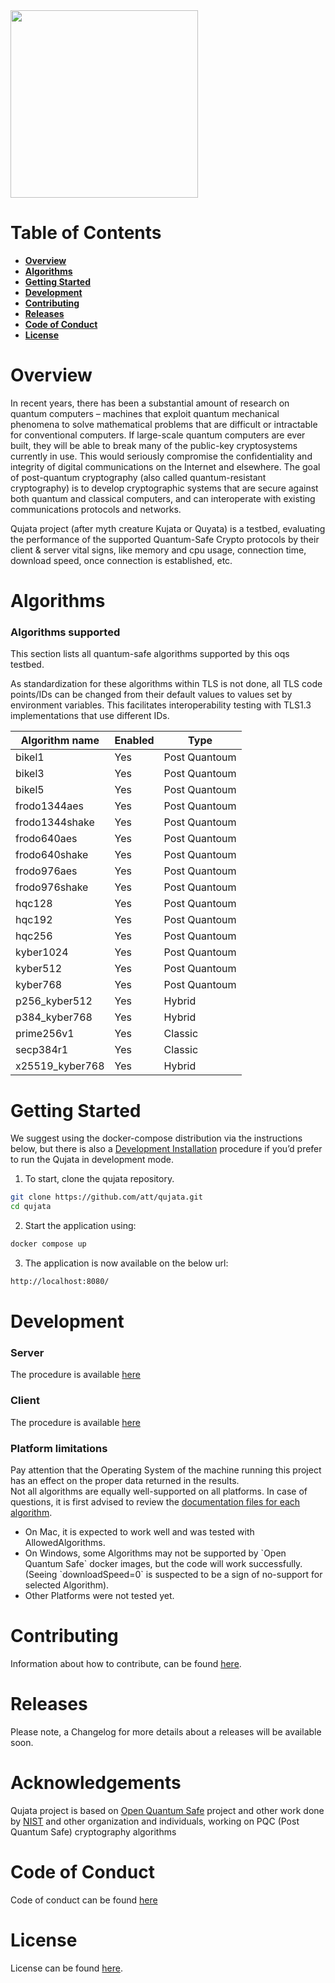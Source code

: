 <img src="https://github.com/att/qujata/assets/7979328/199a9c84-840b-415e-a221-621c22184ad2" width="300">

# Table of Contents

- [**Overview**](#overview)
- [**Algorithms**](#algorithms)
- [**Getting Started**](#getting-started)
- [**Development**](#development)
- [**Contributing**](#contributing)
- [**Releases**](#releases)
- [**Code of Conduct**](#code-of-conduct)
- [**License**](#license)


# Overview

In recent years, there has been a substantial amount of research on quantum computers – machines that exploit quantum mechanical phenomena to solve mathematical problems that are difficult or intractable for conventional computers. If large-scale quantum computers are ever built, they will be able to break many of the public-key cryptosystems currently in use. This would seriously compromise the confidentiality and integrity of digital communications on the Internet and elsewhere.  The goal of post-quantum cryptography (also called quantum-resistant cryptography) is to develop cryptographic systems that are secure against both quantum and classical computers, and can interoperate with existing communications protocols and networks.

Qujata project (after myth creature Kujata or Quyata) is a testbed, evaluating the performance of the supported Quantum-Safe Crypto protocols by their client & server vital signs, like memory and cpu usage, connection time, download speed, once connection is established, etc.

# Algorithms

### Algorithms supported

This section lists all quantum-safe algorithms supported by this oqs testbed.

As standardization for these algorithms within TLS is not done, all TLS code points/IDs can be changed from their default values to values set by environment variables. This facilitates interoperability testing with TLS1.3 implementations that use different IDs.

<!--- OQS_TEMPLATE_FRAGMENT_IDS_START -->
|Algorithm name | Enabled |  Type
|---------------|----------------------|----------------------|
| bikel1           | Yes     | Post Quantoum |
| bikel3           | Yes     | Post Quantoum |
| bikel5           | Yes     | Post Quantoum |
| frodo1344aes     | Yes     | Post Quantoum |
| frodo1344shake   | Yes     | Post Quantoum |
| frodo640aes      | Yes     | Post Quantoum |
| frodo640shake    | Yes     | Post Quantoum |
| frodo976aes      | Yes     | Post Quantoum |
| frodo976shake    | Yes     | Post Quantoum |
| hqc128           | Yes     | Post Quantoum |
| hqc192           | Yes     | Post Quantoum |
| hqc256           | Yes     | Post Quantoum |
| kyber1024        | Yes     | Post Quantoum |
| kyber512         | Yes     | Post Quantoum |
| kyber768         | Yes     | Post Quantoum |
| p256_kyber512    | Yes     | Hybrid        |
| p384_kyber768    | Yes     | Hybrid        |
| prime256v1       | Yes     | Classic       |
| secp384r1        | Yes     | Classic       |
| x25519_kyber768  | Yes     | Hybrid        |

<!--- OQS_TEMPLATE_FRAGMENT_IDS_END -->

# Getting Started

We suggest using the docker-compose distribution via the instructions below, but there is also a [Development Installation](#development) procedure if you’d prefer to run the Qujata in development mode.

1. To start, clone the qujata repository.
```bash
git clone https://github.com/att/qujata.git
cd qujata
```
2. Start the application using:
```bash
docker compose up
```
3. The application is now available on the below url:
```bash
http://localhost:8080/
``` 


# Development

### Server 

The procedure is available [here](#https://github.com/att/qujata/tree/main/api/README.md) 

### Client

The procedure is available [here](#https://github.com/att/qujata/tree/main/portal/README.md) 




 
### Platform limitations 

Pay attention that the Operating System of the machine running this project has an effect on the proper data returned in the results.
<br/>
Not all algorithms are equally well-supported on all platforms. In case of questions, it is first advised to review the [documentation files for each algorithm](https://github.com/open-quantum-safe/liboqs/tree/main/docs/algorithms).
<br/>
<ul>
  <li>On Mac, it is expected to work well and was tested with AllowedAlgorithms.</li>
  <li>On Windows, some Algorithms may not be supported by `Open Quantum Safe` docker images, but the code will work successfully.<br/>(Seeing `downloadSpeed=0` is suspected to be a sign of no-support for selected Algorithm).</li>
  <li>Other Platforms were not tested yet.</li>
</ul>


# Contributing

Information about how to contribute, can be found [here](CONTRIBUTING.md).

# Releases

Please note, a  Changelog for more details about a  releases will be available soon.

# Acknowledgements

Qujata project is based on [Open Quantum Safe](https://github.com/open-quantum-safe) project and other work done by [NIST](https://csrc.nist.gov/projects/post-quantum-cryptography) and other organization and individuals, working on PQC (Post Quantum Safe) cryptography algorithms

# Code of Conduct

Code of conduct can be found [here](https://github.com/att/qujata/blob/main/CODE_OF_CONDUCT.md)

# License

License can be found [here](https://github.com/att/qujata/blob/main/LICENSE.md).
